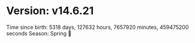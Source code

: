 # Version: v14.6.21
Time since birth: 5318 days, 127632 hours, 7657920 minutes, 459475200 seconds
Season: Spring 🌸
